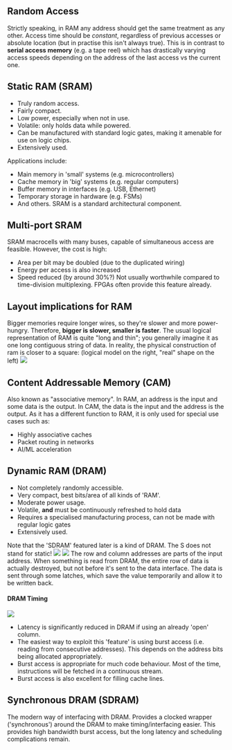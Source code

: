 ## Random Access
Strictly speaking, in RAM any address should get the same treatment as any other. Access time should be *constant*, regardless of previous accesses or absolute location (but in practise this isn't always true).
This is in contrast to **serial access memory** (e.g. a tape reel) which has drastically varying access speeds depending on the address of the last access vs the current one.
## Static RAM (SRAM)
- Truly random access.
- Fairly compact.
- Low power, especially when not in use.
- Volatile: only holds data while powered.
- Can be manufactured with standard logic gates, making it amenable for use on logic chips.
- Extensively used.

Applications include:
- Main memory in 'small' systems (e.g. microcontrollers)
- Cache memory in 'big' systems (e.g. regular computers)
- Buffer memory in interfaces (e.g. USB, Ethernet)
- Temporary storage in hardware (e.g. FSMs)
- And others.
SRAM is a standard architectural component.
## Multi-port SRAM
SRAM macrocells with many buses, capable of simultaneous access are feasible.
However, the cost is high:
- Area per bit may be doubled (due to the duplicated wiring)
- Energy per access is also increased
- Speed reduced (by around 30%?)
Not usually worthwhile compared to time-division multiplexing.
FPGAs often provide this feature already.
## Layout implications for RAM
Bigger memories require longer wires, so they're slower and more power-hungry. Therefore, **bigger is slower, smaller is faster**.
The usual logical representation of RAM is quite "long and thin"; you generally imagine it as one long contiguous string of data. In reality, the physical construction of ram is closer to a square: (logical model on the right, "real" shape on the left)
![](Pasted%20image%2020230216134343.png)
## Content Addressable Memory (CAM)
Also known as "associative memory". In RAM, an address is the input and some data is the output. In CAM, the data is the input and the address is the output.
As it has a different function to RAM, it is only used for special use cases such as:
- Highly associative caches
- Packet routing in networks
- AI/ML acceleration
## Dynamic RAM (DRAM)
- Not completely randomly accessible.
- Very compact, best bits/area of all kinds of 'RAM'.
- Moderate power usage.
- Volatile, **and** must be continuously refreshed to hold data
- Requires a specialised manufacturing process, can not be made with regular logic gates
- Extensively used.

Note that the 'SDRAM' featured later is a kind of DRAM. The S does not stand for static!
![](Pasted%20image%2020230222112020.png)
![](Pasted%20image%2020230222112140.png)
The row and column addresses are parts of the input address. When something is read from DRAM, the entire row of data is actually destroyed, but not before it's sent to the data interface. The data is sent through some latches, which save the value temporarily and allow it to be written back. 
#### DRAM Timing
![](Pasted%20image%2020230222112706.png)
- Latency is significantly reduced in DRAM if using an already 'open' column.
- The easiest way to exploit this 'feature' is using burst access (i.e. reading from consecutive addresses). This depends on the address bits being allocated appropriately.
- Burst access is appropriate for much code behaviour. Most of the time, instructions will be fetched in a continuous stream.
- Burst access is also excellent for filling cache lines.

## Synchronous DRAM (SDRAM)
The modern way of interfacing with DRAM. Provides a clocked wrapper ('synchronous') around the DRAM to make timing/interfacing easier.
This provides high bandwidth burst access, but the long latency and scheduling complications remain.